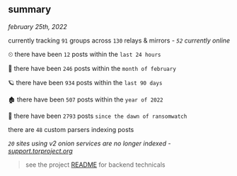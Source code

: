 
## summary
_february 25th, 2022_

currently tracking `91` groups across `130` relays & mirrors - _`52` currently online_

⏲ there have been `12` posts within the `last 24 hours`

🦈 there have been `246` posts within the `month of february`

🪐 there have been `934` posts within the `last 90 days`

🏚 there have been `507` posts within the `year of 2022`

🦕 there have been `2793` posts `since the dawn of ransomwatch`

there are `48` custom parsers indexing posts

_`20` sites using v2 onion services are no longer indexed - [support.torproject.org](https://support.torproject.org/onionservices/v2-deprecation/)_

> see the project [README](https://github.com/thetanz/ransomwatch#ransomwatch--) for backend technicals
